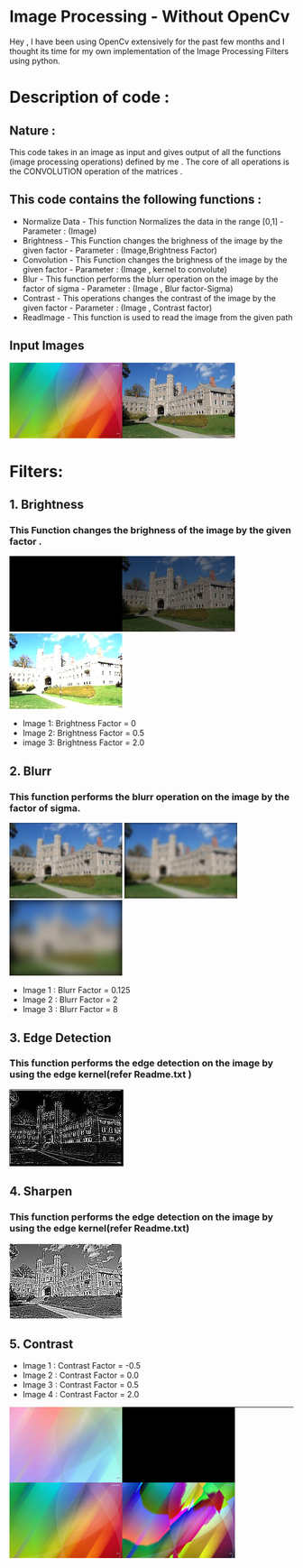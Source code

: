 # Image Processing - Without OpenCv

Hey , I have been using OpenCv extensively for the past few months and I thought its time for my own implementation of the Image Processing Filters using python.

# Description of code :
## Nature : 
This code takes in an image as input and gives output of all the functions (image processing operations) defined by me . The core of all operations is the CONVOLUTION operation of the matrices . 



## This code contains the following functions :
- Normalize Data - This function Normalizes the data in the range [0,1]                                - Parameter : (Image)
- Brightness     - This Function changes the brighness of the image by the given factor                - Parameter : (Image,Brightness Factor)
- Convolution    - This Function changes the brighness of the image by the given factor                - Parameter : (Image , kernel to convolute)
- Blur           - This function performs the blurr operation on the image by the factor of sigma      - Parameter : (Image , Blur factor-Sigma)
- Contrast       - This operations changes the contrast of the image by the given factor               - Parameter : (Image , Contrast factor)
- ReadImage      - This function is used to read the image from the given path


## Input Images
![](input/princeton_small.jpg) 
<a href="url"><img src="https://github.com/HarmannSinghMann/Image-Process-ing/blob/main/input/c.jpg" align="left" height="134" width="200" ></a>


# Filters: 
## 1. Brightness 
### This Function changes the brighness of the image by the given factor .

![](output/bright/princeton_small_brightness_0.jpg)![](output/bright/princeton_small_brightness_0.5.jpg) ![](output/bright/princeton_small_brightness_2.0.jpg) 
<br>
- Image 1: Brightness Factor = 0 
- Image 2: Brightness Factor = 0.5 
- image 3: Brightness Factor = 2.0

## 2. Blurr
### This function performs the blurr operation on the image by the factor of sigma.

![](output/blur/blur_0.125.jpg) ![](output/blur/blur_2.jpg) ![](output/blur/blur_8.jpg)
<br>
- Image 1 : Blurr Factor = 0.125 
- Image 2 : Blurr Factor = 2
- Image 3 : Blurr Factor = 8


## 3. Edge Detection
### This function performs the edge detection on the image by using the edge kernel(refer Readme.txt )
![](output/edge_d/edgedetect.jpg)

## 4. Sharpen
### This function performs the edge detection on the image by using the edge kernel(refer Readme.txt)
![](output/sharpen/sharpen.jpg)

## 5. Contrast
- Image 1 : Contrast Factor = -0.5 
- Image 2 : Contrast Factor = 0.0
- Image 3 : Contrast Factor = 0.5
- Image 4 : Contrast Factor = 2.0
<div class='container'>
<a href="url"><img src="https://github.com/HarmannSinghMann/Image-Process-ing/blob/main/output/contrast/c_contrast_-0.5.jpg" align="left" height="134" width="200" ></a>
<a href="url"><img src="https://github.com/HarmannSinghMann/Image-Process-ing/blob/main/output/contrast/c_contrast_0.0.jpg" align="left" height="134" width="200" ></a>
<a href="url"><img src="https://github.com/HarmannSinghMann/Image-Process-ing/blob/main/output/contrast/c_contrast_0.5.jpg" align="left" height="134" width="200" ></a>
<a href="url"><img src="https://github.com/HarmannSinghMann/Image-Process-ing/blob/main/output/contrast/c_contrast_2.0.jpg" align="left" height="134" width="200" ></a>
</div>
<hr>
<br>
<br>
<br>
<br> <br>
<br>

